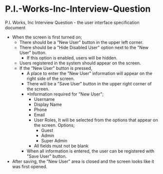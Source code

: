 # P.I.-Works-Inc-Interview-Question
P.I. Works, Inc Interview Question - the user interface specification document <br/>

* When the screen is first turned on; <br/>
  *    There should be a "New User" button in the upper left corner. <br/>
  *    There should be a "Hide Disabled User" option next to the "New User" button. <br/>
        *    If this option is enabled, users will be hidden. <br/>
    * Users registered in the system should appear on the screen.  <br/>
    * If the "New User" button is pressed, 
      * A place to enter the "New User" information will appear on the right side of the screen.   <br/>
      * There will be a "Save User" button in the upper right corner of the screen.   <br/>
      * *Information required for "New User";    <br/>
        * Username
        * Display Name
        * Phone
        * Email
        * User Roles, It will be selected from the options that appear on the screen. Options;
            * Guest
            * Admin
            * Super Admin
        * All fields must not be blank
      * When all information is entered, the user can be registered with "Save User" button.
* After saving, the "New User" area is closed and the screen looks like it was first opened.
